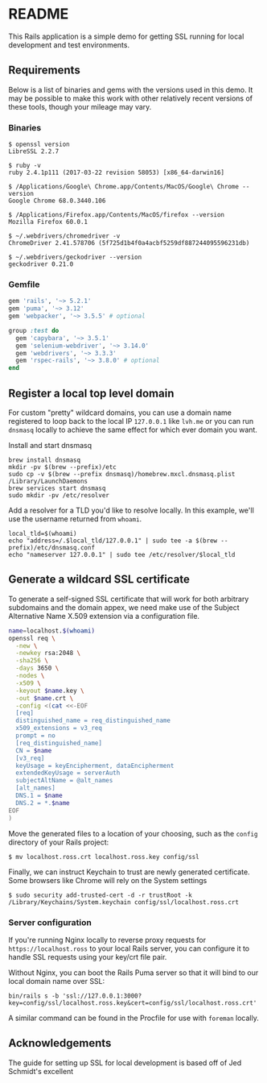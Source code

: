 # README

This Rails application is a simple demo for getting SSL running for local development and test environments.

## Requirements

Below is a list of binaries and gems with the versions used in this demo. It may be possible to make this work with other relatively recent versions of these tools, though your mileage may vary.

### Binaries

```
$ openssl version
LibreSSL 2.2.7

$ ruby -v
ruby 2.4.1p111 (2017-03-22 revision 58053) [x86_64-darwin16]

$ /Applications/Google\ Chrome.app/Contents/MacOS/Google\ Chrome --version
Google Chrome 68.0.3440.106

$ /Applications/Firefox.app/Contents/MacOS/firefox --version
Mozilla Firefox 60.0.1

$ ~/.webdrivers/chromedriver -v
ChromeDriver 2.41.578706 (5f725d1b4f0a4acbf5259df887244095596231db)

$ ~/.webdrivers/geckodriver --version
geckodriver 0.21.0
```
### Gemfile

```ruby
gem 'rails', '~> 5.2.1'
gem 'puma', '~> 3.12'
gem 'webpacker', '~> 3.5.5' # optional

group :test do
  gem 'capybara', '~> 3.5.1'
  gem 'selenium-webdriver', '~> 3.14.0'
  gem 'webdrivers', '~> 3.3.3'
  gem 'rspec-rails', '~> 3.8.0' # optional
end
```

## Register a local top level domain

For custom "pretty" wildcard domains, you can use a domain name registered to loop back to the local IP `127.0.0.1` like `lvh.me` or you can run `dnsmasq` locally to achieve the same effect for which ever domain you want.

Install and start dnsmasq
```
brew install dnsmasq
mkdir -pv $(brew --prefix)/etc
sudo cp -v $(brew --prefix dnsmasq)/homebrew.mxcl.dnsmasq.plist /Library/LaunchDaemons
brew services start dnsmasq
sudo mkdir -pv /etc/resolver
```
Add a resolver for a TLD you'd like to resolve locally. In this example, we'll use the username returned from `whoami`.
```
local_tld=$(whoami)
echo "address=/.$local_tld/127.0.0.1" | sudo tee -a $(brew --prefix)/etc/dnsmasq.conf
echo "nameserver 127.0.0.1" | sudo tee /etc/resolver/$local_tld
```

## Generate a wildcard SSL certificate

To generate a self-signed SSL certificate that will work for both arbitrary subdomains and the domain appex, we need make use of the Subject Alternative Name X.509 extension via a configuration file.

```bash
name=localhost.$(whoami)
openssl req \
  -new \
  -newkey rsa:2048 \
  -sha256 \
  -days 3650 \
  -nodes \
  -x509 \
  -keyout $name.key \
  -out $name.crt \
  -config <(cat <<-EOF
  [req]
  distinguished_name = req_distinguished_name
  x509_extensions = v3_req
  prompt = no
  [req_distinguished_name]
  CN = $name
  [v3_req]
  keyUsage = keyEncipherment, dataEncipherment
  extendedKeyUsage = serverAuth
  subjectAltName = @alt_names
  [alt_names]
  DNS.1 = $name
  DNS.2 = *.$name
EOF
)
```
Move the generated files to a location of your choosing, such as the `config` directory of your Rails project:
```
$ mv localhost.ross.crt localhost.ross.key config/ssl
```
Finally, we can instruct Keychain to trust are newly generated certificate. Some browsers like Chrome will rely on the System settings
```
$ sudo security add-trusted-cert -d -r trustRoot -k /Library/Keychains/System.keychain config/ssl/localhost.ross.crt
```
### Server configuration

If you're running Nginx locally to reverse proxy requests for `https://localhost.ross` to your local Rails server, you can configure it to handle SSL requests using your key/crt file pair.

Without Nginx, you can boot the Rails Puma server so that it will bind to our local domain name over SSL:

```
bin/rails s -b 'ssl://127.0.0.1:3000?key=config/ssl/localhost.ross.key&cert=config/ssl/localhost.ross.crt'
```
A similar command can be found in the Procfile for use with `foreman` locally.

## Acknowledgements

The guide for setting up SSL for local development is based off of Jed Schmidt's excellent
